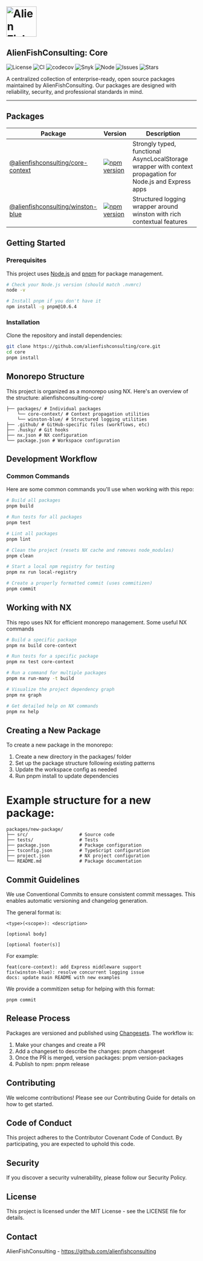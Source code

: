 # <img src="https://images2.imgbox.com/d0/fe/1YGgwXjt_o.png" width="80" alt="Alien Fish Logo"> 
## AlienFishConsulting: Core

![License](https://img.shields.io/badge/license-MIT-blue.svg)
![CI](https://github.com/alienfish-consulting/core/actions/workflows/ci.yml/badge.svg?branch=development)
![codecov](https://codecov.io/gh/alienfishconsulting/core/branch/main/graph/badge.svg)
![Snyk](https://snyk.io/test/github/alienfishconsulting/core/badge.svg)
![Node](https://img.shields.io/badge/node-%3E%3D18.0.0-brightgreen.svg)
![Issues](https://img.shields.io/github/issues/alienfish-consulting/core)
![Stars](https://img.shields.io/github/stars/alienfish-consulting/core?style=social)


A centralized collection of enterprise-ready, open source packages maintained by AlienFishConsulting. Our packages are designed with reliability, security, and professional standards in mind.

---

## Packages

| Package | Version | Description |
|---------|---------|-------------|
| [@alienfishconsulting/core-context](./packages/core-context) | [![npm version](https://img.shields.io/npm/v/@alienfishconsulting/core-context.svg)](https://www.npmjs.com/package/@alienfishconsulting/core-context) | Strongly typed, functional AsyncLocalStorage wrapper with context propagation for Node.js and Express apps |
| [@alienfishconsulting/winston-blue](./packages/winston-blue) | [![npm version](https://img.shields.io/npm/v/@alienfishconsulting/winston-blue.svg)](https://www.npmjs.com/package/@alienfishconsulting/winston-blue) | Structured logging wrapper around winston with rich contextual features |

## Getting Started

### Prerequisites

This project uses [Node.js](https://nodejs.org/) and [pnpm](https://pnpm.io/) for package management.

```bash
# Check your Node.js version (should match .nvmrc)
node -v

# Install pnpm if you don't have it
npm install -g pnpm@10.6.4
```

### Installation

Clone the repository and install dependencies:

```bash
git clone https://github.com/alienfishconsulting/core.git
cd core
pnpm install
```

## Monorepo Structure

This project is organized as a monorepo using NX. Here's an overview of the structure:
alienfishconsulting-core/ 

```
├── packages/ # Individual packages 
    └── core-context/ # Context propagation utilities 
    └── winston-blue/ # Structured logging utilities 
├── .github/ # GitHub-specific files (workflows, etc) 
├── .husky/ # Git hooks 
├── nx.json # NX configuration 
└── package.json # Workspace configuration
```


## Development Workflow

### Common Commands

Here are some common commands you'll use when working with this repo:

```bash
# Build all packages
pnpm build

# Run tests for all packages
pnpm test

# Lint all packages
pnpm lint

# Clean the project (resets NX cache and removes node_modules)
pnpm clean

# Start a local npm registry for testing
pnpm nx run local-registry

# Create a properly formatted commit (uses commitizen)
pnpm commit
```

## Working with NX

This repo uses NX for efficient monorepo management. Some useful NX commands

```bash 
# Build a specific package
pnpm nx build core-context

# Run tests for a specific package
pnpm nx test core-context

# Run a command for multiple packages
pnpm nx run-many -t build

# Visualize the project dependency graph
pnpm nx graph

# Get detailed help on NX commands
pnpm nx help
```

## Creating a New Package
To create a new package in the monorepo:

1. Create a new directory in the packages/ folder
2. Set up the package structure following existing patterns
3. Update the workspace config as needed
4. Run pnpm install to update dependencies 

# Example structure for a new package:
```
packages/new-package/
├── src/                   # Source code
├── tests/                 # Tests
├── package.json           # Package configuration
├── tsconfig.json          # TypeScript configuration
├── project.json           # NX project configuration
└── README.md              # Package documentation
```

## Commit Guidelines
We use Conventional Commits to ensure consistent commit messages. This enables automatic versioning and changelog generation.

The general format is:
```
<type>(<scope>): <description>

[optional body]

[optional footer(s)]
```
For example:

```
feat(core-context): add Express middleware support
fix(winston-blue): resolve concurrent logging issue
docs: update main README with new examples
```

We provide a commitizen setup for helping with this format:

`pnpm commit`

## Release Process
Packages are versioned and published using [Changesets](https://github.com/changesets/changesets). The workflow is:

1. Make your changes and create a PR
2. Add a changeset to describe the changes: pnpm changeset
3. Once the PR is merged, version packages: pnpm version-packages
4. Publish to npm: pnpm release

## Contributing
We welcome contributions! Please see our Contributing Guide for details on how to get started.

## Code of Conduct
This project adheres to the Contributor Covenant Code of Conduct. By participating, you are expected to uphold this code.

## Security
If you discover a security vulnerability, please follow our Security Policy.

## License
This project is licensed under the MIT License - see the LICENSE file for details.

## Contact
AlienFishConsulting - https://github.com/alienfishconsulting